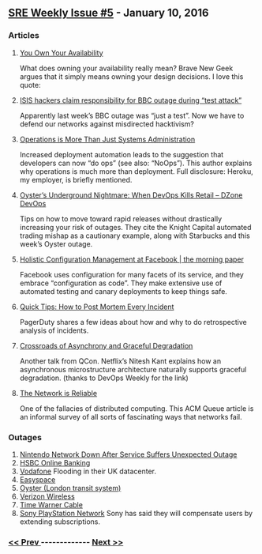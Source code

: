 ## [SRE Weekly Issue #5](https://sreweekly.com/sre-weekly-issue-5/) - January 10, 2016
### Articles

1. [You Own Your Availability](http://bravenewgeek.com/you-own-your-availability/)

    What does owning your availability really mean? Brave New Geek argues that it simply means owning your design decisions. I love this quote:

1. [ISIS hackers claim responsibility for BBC outage during “test attack”](http://www.itproportal.com/2016/01/04/isis-hackers-claim-responsibility-bbc-outage-during-test-attack/)

    Apparently last week’s BBC outage was “just a test”. Now we have to defend our networks against misdirected hacktivism?
1. [Operations is More Than Just Systems Administration](https://dzone.com/articles/operations-is-more-than-just-systems-administratio)

    Increased deployment automation leads to the suggestion that developers can now “do ops” (see also: “NoOps”). This author explains why operations is much more than deployment. Full disclosure: Heroku, my employer, is briefly mentioned.
1. [Oyster’s Underground Nightmare: When DevOps Kills Retail – DZone DevOps](https://dzone.com/articles/oysters-underground-nightmare-when-devops-kills-re)

    Tips on how to move toward rapid releases without drastically increasing your risk of outages. They cite the Knight Capital automated trading mishap as a cautionary example, along with Starbucks and this week’s Oyster outage.
1. [Holistic Configuration Management at Facebook | the morning paper](http://blog.acolyer.org/2015/10/16/holistic-configuration-management-at-facebook/)

    Facebook uses configuration for many facets of its service, and they embrace “configuration as code”. They make extensive use of automated testing and canary deployments to keep things safe.

1. [Quick Tips: How to Post Mortem Every Incident](https://www.pagerduty.com/blog/quick-tips-how-to-post-mortem-every-incident/)

    PagerDuty shares a few ideas about how and why to do retrospective analysis of incidents.
1. [Crossroads of Asynchrony and Graceful Degradation](http://www.infoq.com/presentations/netflix-asynchronous-apps)

    Another talk from QCon. Netflix’s Nitesh Kant explains how an asynchronous microstructure architecture naturally supports graceful degradation. (thanks to DevOps Weekly for the link)
1. [The Network is Reliable](http://queue.acm.org/detail.cfm?id=2655736)

    One of the fallacies of distributed computing. This ACM Queue article is an informal survey of all sorts of fascinating ways that networks fail.
### Outages

1. [Nintendo Network Down After Service Suffers Unexpected Outage](http://www.nintendo-insider.com/nintendo-network-down-after-service-suffers-unexpected-outage/)
1. [HSBC Online Banking](http://www.techweekeurope.co.uk/cloud/cloud-management/hsbc-website-online-banking-outage-182956)
1. [Vodafone](http://www.datacenterdynamics.com/critical-environment/vodafones-uk-data-center-suffers-outage-due-to-floods/95438.fullarticle)
    Flooding in their UK datacenter.
1. [Easyspace](http://www.theregister.co.uk/2016/01/05/easyspace_downtime_problems_connectivity/)
1. [Oyster (London transit system)](http://www.thesundaytimes.co.uk/sto/news/uk_news/article1652092.ece?shareToken=1a4fc25d373404624239791c22220816)
1. [Verizon Wireless](http://nj1015.com/verizon-wireless-outage-knocks-out-service-for-some-nj-customers/)
1. [Time Warner Cable](http://www.scnow.com/news/local/article_3a32495c-b61e-11e5-8dda-73daf8fddc4a.html)
1. [Sony PlayStation Network](http://www.ibtimes.com.au/sony-extends-ps-plus-ps-now-memberships-due-psn-problems-1497695)
    Sony has said they will compensate users by extending subscriptions.

### [ << Prev ](sreweekly-4.md) ------------- [ Next >> ](sreweekly-6.md)